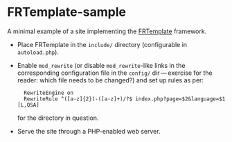 FRTemplate-sample
=================
A minimal example of a site implementing the [FRTemplate](https://github.com/dandersson/FRTemplate) framework.

* Place FRTemplate in the `include/` directory (configurable in `autoload.php`).
* Enable `mod_rewrite` (or disable `mod_rewrite`-like links in the corresponding configuration file in the `config/` dir — exercise for the reader: which file needs to be changed?) and set up rules as per:

        RewriteEngine on
        RewriteRule ^([a-z]{2})-([a-z]+)/?$ index.php?page=$2&language=$1 [L,QSA]

    for the directory in question.
* Serve the site through a PHP-enabled web server.
